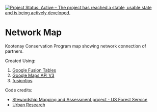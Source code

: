 [![Project Status: Active – The project has reached a stable, usable state and is being actively developed.](http://www.repostatus.org/badges/latest/active.svg)](http://www.repostatus.org/#active)
# Network Map

Kootenay Conservation Program map showing network connection of partners.

Created Using:

1. [Google Fusion Tables](https://support.google.com/fusiontables/answer/2571232)
2. [Google Maps API V3](https://developers.google.com/maps/web/)
3. [fusiontips](https://github.com/derekeder/fusiontips)

Code credits:
- [Stewardship Mapping and Assessment project - US Forest Service](http://www.stewmap.net/network-diagrams/)
- [Urban Research](http://www.urbanresearchmaps.org)
